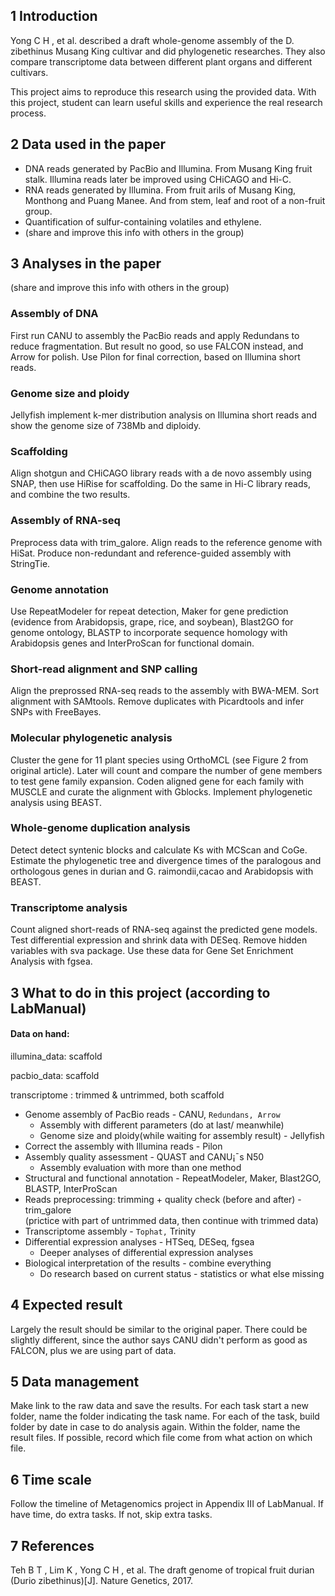 ## 1 Introduction
Yong C H , et al. described a draft whole-genome assembly of the D. zibethinus Musang King cultivar and did phylogenetic researches. They also compare transcriptome data between different plant organs and different cultivars.   
  
  
This project aims to reproduce this research using the provided data. With this project, student can learn useful skills and experience the real research process.

## 2 Data used in the paper 
* DNA reads generated by PacBio and Illumina. From Musang King fruit stalk. Illumina reads later be improved using CHiCAGO and Hi-C.
* RNA reads generated by Illumina. From fruit arils of Musang King, Monthong and Puang Manee. And from stem, leaf and root of a non-fruit group.
* Quantification of sulfur-containing volatiles and ethylene.
* (share and improve this info with others in the group)

## 3 Analyses in the paper
(share and improve this info with others in the group)
### Assembly of DNA
First run CANU to assembly the PacBio reads and apply Redundans to reduce fragmentation. But result no good, so use FALCON instead, and Arrow for polish. Use Pilon for final correction, based on Illumina short reads.

### Genome size and ploidy
Jellyfish implement k-mer distribution analysis on Illumina short reads and show the genome size of 738Mb and diploidy.

### Scaffolding
Align shotgun and CHiCAGO library reads with a de novo assembly using SNAP, then use HiRise for scaffolding. Do the same in Hi-C library reads, and combine the two results.

### Assembly of RNA-seq
Preprocess data with trim_galore. Align reads to the reference genome with HiSat.  Produce non-redundant and reference-guided assembly with StringTie.

### Genome annotation
Use RepeatModeler for repeat detection, Maker for gene prediction (evidence from Arabidopsis, grape, rice, and soybean), Blast2GO for genome ontology, BLASTP to incorporate sequence homology with Arabidopsis genes and InterProScan for functional domain.

### Short-read alignment and SNP calling
Align the preprossed RNA-seq reads to the assembly with BWA-MEM. Sort alignment with SAMtools. Remove duplicates with Picardtools and infer SNPs with FreeBayes.

### Molecular phylogenetic analysis
Cluster the gene for 11 plant species using OrthoMCL (see Figure 2 from original article). Later will count and compare the number of gene members to test gene family expansion. Coden aligned gene for each family with MUSCLE and curate the alignment with Gblocks. Implement phylogenetic analysis using BEAST.

### Whole-genome duplication analysis
Detect detect syntenic blocks and calculate Ks with MCScan and CoGe. Estimate the phylogenetic tree and divergence times of the paralogous and orthologous genes in durian and G. raimondii,cacao and Arabidopsis with BEAST.

### Transcriptome analysis
Count aligned short-reads of RNA-seq against the predicted gene models. Test differential expression and shrink data with DESeq. Remove hidden variables with sva package.  Use these data for Gene Set Enrichment Analysis with fgsea.


## 3 What to do in this project (according to LabManual)

#### Data on hand: 

illumina_data: scaffold

pacbio_data: scaffold

transcriptome : trimmed & untrimmed, both scaffold

* Genome assembly of PacBio reads - CANU, `Redundans, Arrow`
  * Assembly with different parameters (do at last/ meanwhile)
  * Genome size and ploidy(while waiting for assembly result) - Jellyfish
* Correct the assembly with Illumina reads - Pilon
* Assembly quality assessment - QUAST and CANU¡¯s N50
  * Assembly evaluation with more than one method
* Structural and functional annotation - RepeatModeler, Maker, Blast2GO, BLASTP, InterProScan
* Reads preprocessing: trimming + quality check (before and after) - trim_galore
<br/>(prictice with part of untrimmed data, then continue with trimmed data)
* Transcriptome assembly - `Tophat,` Trinity
* Differential expression analyses - HTSeq, DESeq, fgsea
  * Deeper analyses of differential expression analyses
* Biological interpretation of the results - combine everything
  * Do research based on current status - statistics or what else missing



## 4 Expected result
Largely the result should be similar to the original paper. There could be slightly different, since the author says CANU didn't perform as good as FALCON, plus we are using part of data.

## 5 Data management
Make link to the raw data and save the results. For each task start a new folder, name the folder indicating the task name. For each of the task, build folder by date in case to do analysis again. Within the folder, name the result files. If possible, record which file come from what action on which file.

## 6 Time scale
Follow the timeline of Metagenomics project in Appendix III of LabManual. If have time, do extra tasks. If not, skip extra tasks.



## 7 References
Teh B T , Lim K , Yong C H , et al. The draft genome of tropical fruit durian (Durio zibethinus)[J]. Nature Genetics, 2017.



